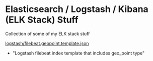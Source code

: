 # Elasticsearch / Logstash / Kibana (ELK Stack) Stuff

Collection of some of my ELK stack stuff

[logstash/filebeat.geopoint.template.json](https://github.com/thedonvaughn/elk/blob/master/logstash/Readme.md)
  - "Logstash filebeat index template that includes geo_point type"
